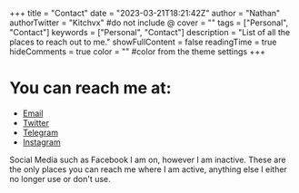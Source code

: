 +++
title = "Contact"
date = "2023-03-21T18:21:42Z"
author = "Nathan"
authorTwitter = "Kitchvx" #do not include @
cover = ""
tags = ["Personal", "Contact"]
keywords = ["Personal", "Contact"]
description = "List of all the places to reach out to me."
showFullContent = false
readingTime = true
hideComments = true
color = "" #color from the theme settings
+++

# You can reach me at:

- [Email](mailto:nathk.nk1214@gmail.com)
- [Twitter](https://twitter.com/Kitchvx/)
- [Telegram](https://t.me/Kitchvx/)
- [Instagram](https://instagram.com/1214.kitch/)

Social Media such as Facebook I am on, however I am inactive. These are the only places you can reach me where I am active, anything else I either no longer use or don't use.